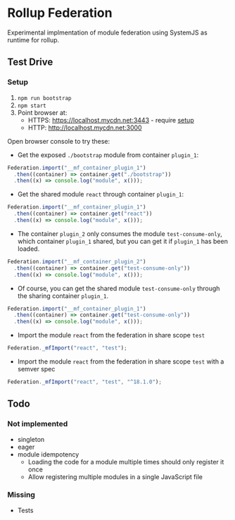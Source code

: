 # Rollup Federation

Experimental implmentation of module federation using SystemJS as runtime for rollup.

## Test Drive

### Setup

1. `npm run bootstrap`
2. `npm start`
3. Point browser at:
   - HTTPS: <https://localhost.mycdn.net:3443> - require [setup](./certs/README.md)
   - HTTP: <http://localhost.mycdn.net:3000>

Open browser console to try these:

- Get the exposed `./bootstrap` module from container `plugin_1`:

```js
Federation.import("__mf_container_plugin_1")
  .then((container) => container.get("./bootstrap"))
  .then((x) => console.log("module", x()));
```

- Get the shared module `react` through container `plugin_1`:

```js
Federation.import("__mf_container_plugin_1")
  .then((container) => container.get("react"))
  .then((x) => console.log("module", x()));
```

- The container `plugin_2` only consumes the module `test-consume-only`, which container `plugin_1` shared, but you can get it if `plugin_1` has been loaded.

```js
Federation.import("__mf_container_plugin_2")
  .then((container) => container.get("test-consume-only"))
  .then((x) => console.log("module", x()));
```

- Of course, you can get the shared module `test-consume-only` through the sharing container `plugin_1`.

```js
Federation.import("__mf_container_plugin_1")
  .then((container) => container.get("test-consume-only"))
  .then((x) => console.log("module", x()));
```

- Import the module `react` from the federation in share scope `test`

```js
Federation._mfImport("react", "test");
```

- Import the module `react` from the federation in share scope `test` with a semver spec

```js
Federation._mfImport("react", "test", "^18.1.0");
```

## Todo

### Not implemented

- singleton
- eager
- module idempotency
  - Loading the code for a module multiple times should only register it once
  - Allow registering multiple modules in a single JavaScript file

### Missing

- Tests
